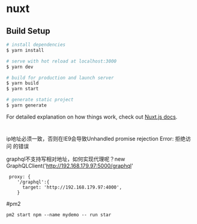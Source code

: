 # nuxt

## Build Setup

```bash
# install dependencies
$ yarn install

# serve with hot reload at localhost:3000
$ yarn dev

# build for production and launch server
$ yarn build
$ yarn start

# generate static project
$ yarn generate
```

For detailed explanation on how things work, check out [Nuxt.js docs](https://nuxtjs.org).



# 

ip地址必须一致，否则在IE9会导致Unhandled promise rejection Error: 拒绝访问 的错误

graphql不支持写相对地址，如何实现代理呢？new GraphQLClient('http://192.168.179.97:5000/graphql'
```
 proxy: {
    '/graphql':{
      target: 'http://192.168.179.97:4000',
    }
```

#pm2
```
pm2 start npm --name mydemo -- run star
```
